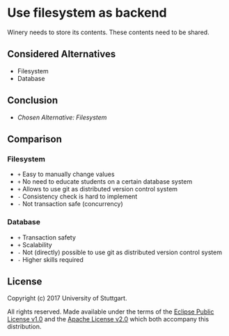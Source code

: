 # Use filesystem as backend

Winery needs to store its contents.
These contents need to be shared.

## Considered Alternatives

* Filesystem
* Database

## Conclusion

* *Chosen Alternative: Filesystem*

## Comparison

### Filesystem

* `+` Easy to manually change values
* `+` No need to educate students on a certain database system
* `+` Allows to use git as distributed version control system
* `-` Consistency check is hard to implement
* `-` Not transaction safe (concurrency)

### Database

* `+` Transaction safety
* `+` Scalability
* `-` Not (directly) possible to use git as distributed version control system
* `-` Higher skills required

## License

Copyright (c) 2017 University of Stuttgart.

All rights reserved. Made available under the terms of the [Eclipse Public License v1.0] and the [Apache License v2.0] which both accompany this distribution.

 [Apache License v2.0]: http://www.apache.org/licenses/LICENSE-2.0.html
 [Eclipse Public License v1.0]: http://www.eclipse.org/legal/epl-v10.html
